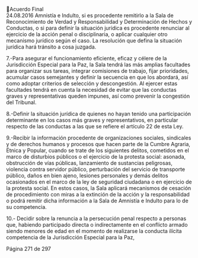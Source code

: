 Acuerdo Final  
24.08.2016 
Amnistía  e  Indulto,  si  es  procedente  remitirlo  a  la  Sala  de  Reconocimiento  de  Verdad  y 
Responsabilidad y Determinación de Hechos y Conductas, o si para definir la situación jurídica es 
procedente  renunciar  al  ejercicio  de  la  acción  penal  o  disciplinaria,  o  aplicar  cualquier  otro 
mecanismo jurídico según el caso. La resolución que defina la situación jurídica hará tránsito a 
cosa juzgada. 
 
7.-Para asegurar el funcionamiento eficiente, eficaz y célere de la Jurisdicción Especial para la Paz, 
la Sala tendrá las más amplias facultades para organizar sus tareas, integrar comisiones de trabajo, 
fijar prioridades, acumular casos semejantes y definir la secuencia en que los abordará, así como 
adoptar  criterios  de  selección  y  descongestión.  Al  ejercer  estas  facultades  tendrá  en  cuenta  la 
necesidad  de  evitar  que  las  conductas  graves  y  representativas  queden  impunes,  así  como 
prevenir la congestión del Tribunal.  
 
8.-Definir la situación jurídica de quienes no hayan tenido una participación determinante en los 
casos más graves y representativos, en particular respecto de las conductas a las que se refiere el 
artículo 22 de esta Ley. 
 
9.-Recibir  la  información  procedente  de  organizaciones  sociales,  sindicales  y  de  derechos 
humanos y procesos que hacen parte de la Cumbre Agraria, Étnica y Popular, cuando se trate de 
los siguientes delitos, cometidos en el marco de disturbios públicos o el ejercicio de la protesta 
social:  asonada,  obstrucción  de  vías  públicas,  lanzamiento  de  sustancias  peligrosas,  violencia 
contra  servidor  público,  perturbación  del  servicio  de  transporte  público,  daños  en  bien  ajeno, 
lesiones personales y demás delitos ocasionados en el marco de la ley de seguridad ciudadana o 
en  ejercicio  de  la  protesta  social.  En  estos  casos,  la  Sala  aplicará  mecanismos  de  cesación  de 
procedimiento  con  miras  a  la  extinción  de  la  acción  y  la  responsabilidad  o  podrá  remitir  dicha 
información a la Sala de Amnistía e Indulto para lo de su competencia. 
 
10.-  Decidir  sobre  la  renuncia  a  la  persecución  penal  respecto  a  personas  que,  habiendo 
participado  directa  o  indirectamente  en  el  conflicto  armado  siendo  menores  de  edad  en  el 
momento  de  realizarse  la  conducta  ilícita  competencia  de  la  Jurisdicción  Especial  para  la  Paz, 

Página 271 de 297 
 

